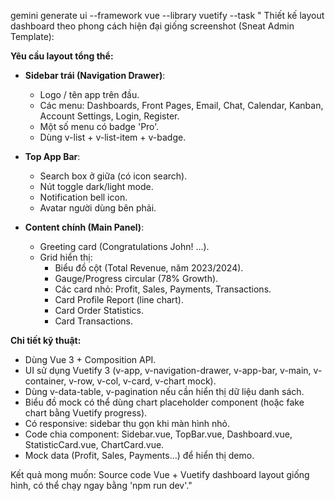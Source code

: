 gemini generate ui --framework vue --library vuetify --task "
Thiết kế layout dashboard theo phong cách hiện đại giống screenshot (Sneat Admin Template):

**Yêu cầu layout tổng thể:**
- **Sidebar trái (Navigation Drawer)**:
  - Logo / tên app trên đầu.
  - Các menu: Dashboards, Front Pages, Email, Chat, Calendar, Kanban, Account Settings, Login, Register.
  - Một số menu có badge 'Pro'.
  - Dùng v-list + v-list-item + v-badge.

- **Top App Bar**:
  - Search box ở giữa (có icon search).
  - Nút toggle dark/light mode.
  - Notification bell icon.
  - Avatar người dùng bên phải.

- **Content chính (Main Panel)**:
  - Greeting card (Congratulations John! ...).
  - Grid hiển thị:
    - Biểu đồ cột (Total Revenue, năm 2023/2024).
    - Gauge/Progress circular (78% Growth).
    - Các card nhỏ: Profit, Sales, Payments, Transactions.
    - Card Profile Report (line chart).
    - Card Order Statistics.
    - Card Transactions.

**Chi tiết kỹ thuật:**
- Dùng Vue 3 + Composition API.
- UI sử dụng Vuetify 3 (v-app, v-navigation-drawer, v-app-bar, v-main, v-container, v-row, v-col, v-card, v-chart mock).
- Dùng v-data-table, v-pagination nếu cần hiển thị dữ liệu danh sách.
- Biểu đồ mock có thể dùng chart placeholder component (hoặc fake chart bằng Vuetify progress).
- Có responsive: sidebar thu gọn khi màn hình nhỏ.
- Code chia component: Sidebar.vue, TopBar.vue, Dashboard.vue, StatisticCard.vue, ChartCard.vue.
- Mock data (Profit, Sales, Payments...) để hiển thị demo.

Kết quả mong muốn: Source code Vue + Vuetify dashboard layout giống hình, có thể chạy ngay bằng 'npm run dev'."
